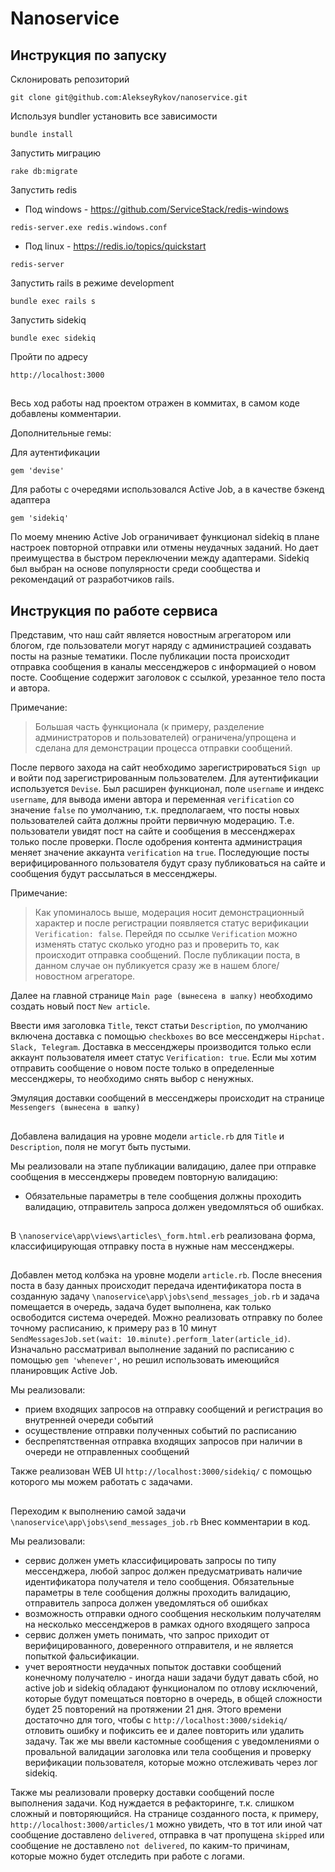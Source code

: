 # Nanoservice

## Инструкция по запуску
Склонировать репозиторий
```
git clone git@github.com:AlekseyRykov/nanoservice.git
```
Используя bundler установить все зависимости
```
bundle install
```
Запустить миграцию
```
rake db:migrate
```
Запустить redis
* Под windows - https://github.com/ServiceStack/redis-windows
```
redis-server.exe redis.windows.conf
```
* Под linux - https://redis.io/topics/quickstart
```
redis-server
```
Запустить rails в режиме development
```
bundle exec rails s
```
Запустить sidekiq
```
bundle exec sidekiq
```
Пройти по адресу
```
http://localhost:3000
```
## 
Весь ход работы над проектом отражен в коммитах, в самом коде добавлены комментарии.

Дополнительные гемы:

Для аутентификации
```
gem 'devise'
```
Для работы с очередями использовался Active Job, а в качестве бэкенд адаптера
```
gem 'sidekiq'
```
По моему мнению Active Job ограничивает функционал sidekiq в плане настроек повторной отправки или отмены неудачных заданий.
Но дает преимущества в быстром переключении между адаптерами. Sidekiq был выбран на основе популярности среди сообщества и рекомендаций от разработчиков rails.

## Инструкция по работе сервиса

Представим, что наш сайт является новостным агрегатором или блогом, где пользователи могут наряду с администрацией создавать посты на разные тематики.
После публикации поста происходит отправка сообщения в каналы мессенджеров с информацией о новом посте. Сообщение содержит заголовок с ссылкой, урезанное тело поста и автора.

Примечание:
> Большая часть функционала (к примеру, разделение администраторов и пользователей) ограничена/упрощена и сделана для демонстрации процесса отправки сообщений.

После первого захода на сайт необходимо зарегистрироваться `Sign up` и войти под зарегистрированным пользователем.
Для аутентификации используется `Devise`. Был расширен функционал, поле `username` и индекс `username`,
для вывода имени автора и переменная `verification` со значение `false` по умолчанию, т.к. предполагаем, что посты новых пользователей сайта
должны пройти первичную модерацию. Т.е. пользователи увидят пост на сайте и сообщения в мессенджерах только после проверки.
После одобрения контента администрация меняет значение аккаунта `verification` на `true`.
Последующие посты верифицированного пользователя будут сразу публиковаться на сайте и сообщения будут рассылаться в мессенджеры.

Примечание:
> Как упоминалось выше, модерация носит демонстрационный характер и после регистрации появляется статус верификации `Verification: false`. Перейдя по ссылке `Verification` можно
изменять статус сколько угодно раз и проверить то, как происходит отправка сообщений. После публикации поста, в данном случае он публикуется сразу же в нашем блоге/новостном агрегаторе.

Далее на главной странице `Main page (вынесена в шапку)` необходимо создать новый пост `New article`.

Ввести имя заголовка `Title`, текст статьи `Description`, по умолчанию включена доставка с помощью `checkboxes` во все мессенджеры `Hipchat. Slack, Telegram`.
Доставка в мессенджеры производится только если аккаунт пользователя имеет статус `Verification: true`.
Если мы хотим отправить сообщение о новом посте только в определенные мессенджеры, то необходимо снять выбор с ненужных.

Эмуляция доставки сообщений в мессенджеры происходит на странице `Messengers (вынесена в шапку)`

##

Добавлена валидация на уровне модели `article.rb` для `Title` и `Description`, поля не могут быть пустыми.

Мы реализовали на этапе публикации валидацию, далее при отправке сообщения в мессенджеры проведем повторную валидацию:
* Обязательные параметры в теле сообщения должны проходить валидацию, отправитель запроса должен уведомляться об ошибках.

##

В `\nanoservice\app\views\articles\_form.html.erb` реализована форма, классифицирующая отправку поста в нужные нам мессенджеры.

##

Добавлен метод колбэка на уровне модели `article.rb`. После внесения поста в базу данных происходит передача идентификатора поста в
созданную задачу `\nanoservice\app\jobs\send_messages_job.rb` и задача помещается в очередь, задача будет выполнена, как только освободится система очередей.
Можно реализовать отправку по более точному расписанию, к примеру раз в 10 минут `SendMessagesJob.set(wait: 10.minute).perform_later(article_id)`.
Изначально рассматривал выполнение заданий по расписанию с помощью `gem 'whenever'`, но решил использовать имеющийся планировщик Active Job.

Мы реализовали:
* прием входящих запросов на отправку сообщений и регистрация во внутренней очереди событий
* осуществление отправки полученных событий по расписанию
* беспрепятственная отправка входящих запросов при наличии в очереди не отправленных сообщений

Также реализован WEB UI `http://localhost:3000/sidekiq/` с помощью которого мы можем работать с задачами.

##

Переходим к выполнению самой задачи `\nanoservice\app\jobs\send_messages_job.rb`
Внес комментарии в код.

Мы реализовали:
* сервис должен уметь классифицировать запросы по типу мессенджера, любой запрос должен предусматривать наличие идентификатора получателя и тело сообщения. 
Обязательные параметры в теле сообщения должны проходить валидацию, отправитель запроса должен уведомляться об ошибках
* возможность отправки одного сообщения нескольким получателям на несколько мессенджеров в рамках одного входящего запроса
* сервис должен уметь понимать, что запрос приходит от верифицированного, доверенного отправителя, и не является попыткой фальсификации.
* учет вероятности неудачных попыток доставки сообщений конечному получателю - иногда наши задачи будут давать сбой, но active job и sidekiq обладают функционалом
по отлову исключений, которые будут помещаться повторно в очередь, в общей сложности будет 25 повторений на протяжении 21 дня. Этого времени достаточно для того, чтобы с
`http://localhost:3000/sidekiq/` отловить ошибку и пофиксить ее и далее повторить или удалить задачу. Так же мы ввели кастомные сообщения с уведомлениями о провальной валидации заголовка
или тела сообщения и проверку верификации пользователя, которые можно отслеживать через лог sidekiq.

Также мы реализовали проверку доставки сообщений после выполнения задачи. Код нуждается в рефакторинге, т.к. слишком сложный и повторяющийся. На странице созданного поста, к примеру, `http://localhost:3000/articles/1`
можно увидеть, что в тот или иной чат сообщение доставлено `delivered`, отправка в чат пропущена `skipped` или сообщение не доставлено `not delivered`,
по каким-то причинам, которые можно будет отследить при работе с логами.



